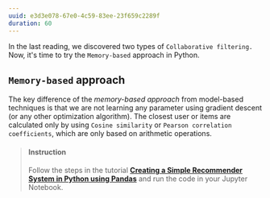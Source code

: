 ```yaml
---
uuid: e3d3e078-67e0-4c59-83ee-23f659c2289f
duration: 60
---
```


In the last reading, we discovered two types of `Collaborative filtering.` Now, it's time to try the `Memory-based` approach in Python.

## `Memory-based` approach

The key difference of the *memory-based approach* from model-based techniques is that we are not learning any parameter using gradient descent (or any other optimization algorithm). The closest user or items are calculated only by using `Cosine similarity` or `Pearson correlation coefficients`, which are only based on arithmetic operations.

> #### Instruction
> Follow the steps in the tutorial [**Creating a Simple Recommender System in Python using Pandas**](https://stackabuse.com/creating-a-simple-recommender-system-in-python-using-pandas/) and run the code in your Jupyter Notebook.

